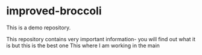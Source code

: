 # improved-broccoli
This is a demo repository.

This repository contains very important information- you will find out what it is but this is the best one
This where I am working in the main

